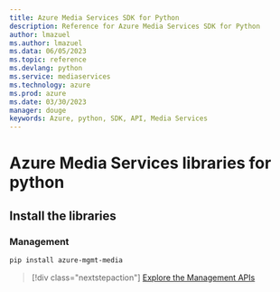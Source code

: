 ```yaml
---
title: Azure Media Services SDK for Python
description: Reference for Azure Media Services SDK for Python
author: lmazuel
ms.author: lmazuel
ms.data: 06/05/2023
ms.topic: reference
ms.devlang: python
ms.service: mediaservices
ms.technology: azure
ms.prod: azure
ms.date: 03/30/2023
manager: douge
keywords: Azure, python, SDK, API, Media Services
---
```

# Azure Media Services libraries for python

## Install the libraries


### Management

```bash
pip install azure-mgmt-media
```
> [!div class="nextstepaction"]
> [Explore the Management APIs](/python/api/overview/azure/mediaservices/management)